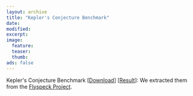 ```yaml
---
layout: archive
title: "Kepler's Conjecture Benchmark"
date:
modified:
excerpt:
image:
  feature:
  teaser:
  thumb:
ads: false
---
```


Kepler's Conjecture Benchmark [[Download][flyspeck_benchmark]] [[Result][flyspeck_result]]:  We extracted them from the [Flyspeck Project][flyspeck].

[flyspeck]: http://code.google.com/p/flyspeck/
[flyspeck_benchmark]: ./benchmarks/flyspeck.tar.gz
[flyspeck_result]: ./kepler
